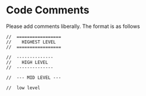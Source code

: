 # Code Comments

Please add comments liberally. The format is as follows

```
//  =================
//    HIGHEST LEVEL
//  =================
```

```
//  --------------
//    HIGH LEVEL
//  --------------
```

```
//  --- MID LEVEL ---
```

```
//  low level
```
